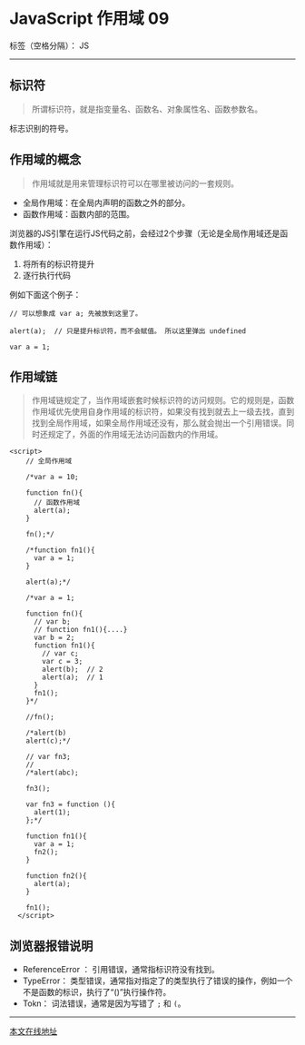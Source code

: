 ﻿# JavaScript 作用域 09

标签（空格分隔）： JS

---

## 标识符

> 所谓标识符，就是指变量名、函数名、对象属性名、函数参数名。

标志识别的符号。

## 作用域的概念

> 作用域就是用来管理标识符可以在哪里被访问的一套规则。


- 全局作用域：在全局内声明的函数之外的部分。
- 函数作用域：函数内部的范围。


浏览器的JS引擎在运行JS代码之前，会经过2个步骤（无论是全局作用域还是函数作用域）：

1. 将所有的标识符提升
2. 逐行执行代码

例如下面这个例子：

```
// 可以想象成 var a; 先被放到这里了。

alert(a);  // 只是提升标识符，而不会赋值。 所以这里弹出 undefined 

var a = 1;
```


## 作用域链

> 作用域链规定了，当作用域嵌套时候标识符的访问规则。它的规则是，函数作用域优先使用自身作用域的标识符，如果没有找到就去上一级去找，直到找到全局作用域，如果全局作用域还没有，那么就会抛出一个引用错误。同时还规定了，外面的作用域无法访问函数内的作用域。

```
<script>
    // 全局作用域
    
    /*var a = 10;
    
    function fn(){
      // 函数作用域
      alert(a);
    }
    
    fn();*/
    
    /*function fn1(){
      var a = 1;
    }
    
    alert(a);*/
    
    /*var a = 1;
    
    function fn(){
      // var b;
      // function fn1(){....}
      var b = 2;
      function fn1(){
        // var c;
        var c = 3;
        alert(b);  // 2
        alert(a);  // 1
      }
      fn1();
    }*/
    
    //fn();
    
    /*alert(b)
    alert(c);*/
    
    // var fn3;
    //
    /*alert(abc);
    
    fn3();
    
    var fn3 = function (){
      alert(1);
    };*/
    
    function fn1(){
      var a = 1;
      fn2();
    }
    
    function fn2(){
      alert(a);
    }
    
    fn1();
  </script>
```

## 浏览器报错说明

- ReferenceError ： 引用错误，通常指标识符没有找到。
- TypeError： 类型错误，通常指对指定了的类型执行了错误的操作，例如一个不是函数的标识，执行了“()”执行操作符。
- Tokn： 词法错误，通常是因为写错了 `;` 和 `(`。

---

[本文在线地址](https://www.zybuluo.com/maxleader/note/635867)







